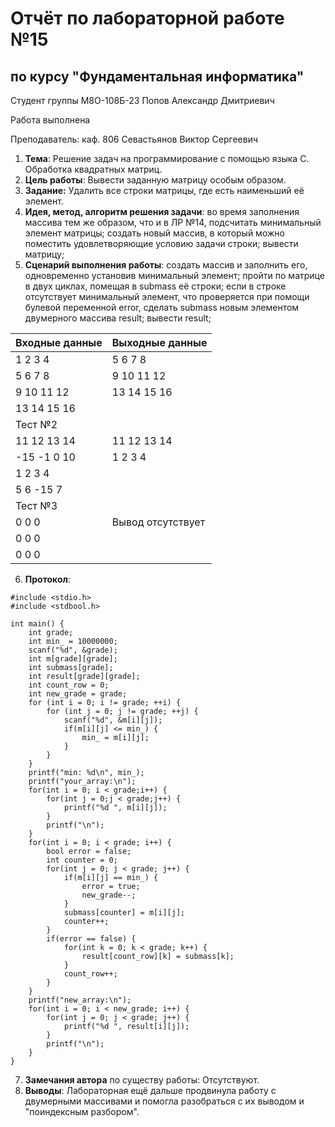 # Отчёт по лабораторной работе №15
## по курсу "Фундаментальная информатика"

Студент группы М8О-108Б-23 Попов Александр Дмитриевич

Работа выполнена

Преподаватель: каф. 806 Севастьянов Виктор Сергеевич

1. **Тема**: Решение задач на программирование с помощью языка C. Обработка квадратных матриц.
2. **Цель работы**: Вывести заданную матрицу особым образом.
3. **Задание:** Удалить все строки матрицы, где есть наименьший её элемент.
4. **Идея, метод, алгоритм решения задачи**: во время заполнения массива тем же образом, что и в ЛР №14, подсчитать минимальный элемент матрицы; создать новый массив, в который можно поместить удовлетворяющие условию задачи строки; вывести матрицу;
5. **Сценарий выполнения работы**: создать массив и заполнить его, одновременно установив минимальный элемент; пройти по матрице в двух циклах, помещая в submass её строки; если в строке отсутствует минимальный элемент, что проверяется при помощи булевой переменной error, сделать submass новым элементом двумерного массива result; вывести result;

| Входные данные | Выходные данные                        |
|----------------|----------------------------------------|
| 1 2 3 4        | 5 6 7 8                                |
| 5 6 7 8        | 9 10 11 12                             |
| 9 10 11 12     | 13 14 15 16                            |
| 13 14 15 16    |                                        |
| Тест №2        |                                        |
| 11 12 13 14    | 11 12 13 14                            |
| -15 -1 0 10    | 1 2 3 4                                |
| 1 2 3 4        |                                        |
| 5 6 -15 7      |                                        |
| Тест №3        |                                        |
| 0 0 0          | Вывод отсутствует                      |
| 0 0 0          |                                        |
| 0 0 0          |                                        |

6. **Протокол**:
```
#include <stdio.h>
#include <stdbool.h>

int main() {
    int grade;
    int min_ = 10000000;
    scanf("%d", &grade);
    int m[grade][grade];
    int submass[grade];
    int result[grade][grade];
    int count_row = 0;
    int new_grade = grade;
    for (int i = 0; i != grade; ++i) {
        for (int j = 0; j != grade; ++j) {
            scanf("%d", &m[i][j]);
            if(m[i][j] <= min_) {
                min_ = m[i][j];
            }
        }
    }
    printf("min: %d\n", min_);
    printf("your_array:\n");
    for(int i = 0; i < grade;i++) {
        for(int j = 0;j < grade;j++) {
            printf("%d ", m[i][j]);
        }
        printf("\n");
    }
    for(int i = 0; i < grade; i++) {
        bool error = false;
        int counter = 0;
        for(int j = 0; j < grade; j++) {
            if(m[i][j] == min_) {
                error = true;
                new_grade--;
            }
            submass[counter] = m[i][j];
            counter++;
        }
        if(error == false) {
            for(int k = 0; k < grade; k++) {
                result[count_row][k] = submass[k];
            }
            count_row++;
        }
    }
    printf("new_array:\n");
    for(int i = 0; i < new_grade; i++) {
        for(int j = 0; j < grade; j++) {
            printf("%d ", result[i][j]);
        }
        printf("\n");
    }
}
```
7. **Замечания автора** по существу работы: Отсутствуют.
8. **Выводы**: Лабораторная ещё дальше продвинула работу с двумерными массивами и помогла разобраться с их выводом и "поиндексным разбором".
